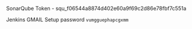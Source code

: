 SonarQube Token - 
squ_f06544a8874d402e60a9f69c2d86e78fbf7c551a

Jenkins GMAIL Setup password `vumgguephapcgxmm`